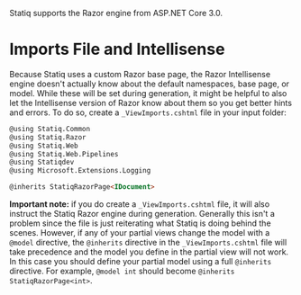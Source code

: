 Statiq supports the Razor engine from ASP.NET Core 3.0.

# Imports File and Intellisense

Because Statiq uses a custom Razor base page, the Razor Intellisense engine doesn't actually know about the default namespaces, base page, or model. While these will be set during generation, it might be helpful to also let the Intellisense version of Razor know about them so you get better hints and errors. To do so, create a `_ViewImports.cshtml` file in your input folder:

```html
@using Statiq.Common
@using Statiq.Razor
@using Statiq.Web
@using Statiq.Web.Pipelines
@using Statiqdev
@using Microsoft.Extensions.Logging

@inherits StatiqRazorPage<IDocument>
```

**Important note:** if you do create a `_ViewImports.cshtml` file, it will also instruct the Statiq Razor engine during generation. Generally this isn't a problem since the file is just reiterating what Statiq is doing behind the scenes. However, if any of your partial views change the model with a `@model` directive, the `@inherits` directive in the `_ViewImports.cshtml` file will take precedence and the model you define in the partial view will not work. In this case you should define your partial model using a full `@inherits` directive. For example, `@model int` should become `@inherits StatiqRazorPage<int>`.